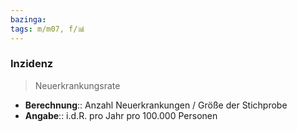 ```yaml
---
bazinga: 
tags: m/m07, f/📊
---
```

### Inzidenz
> Neuerkrankungsrate
- **Berechnung**:: Anzahl Neuerkrankungen / Größe der Stichprobe
- **Angabe**:: i.d.R. pro Jahr pro 100.000 Personen